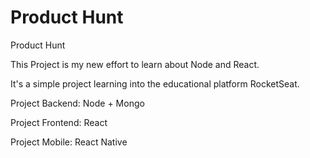 # Product Hunt
Product Hunt

This Project is my new effort to learn about Node and React.

It's a simple project learning into the educational platform RocketSeat.

Project Backend:  Node + Mongo

Project Frontend:  React 

Project Mobile:  React Native 
